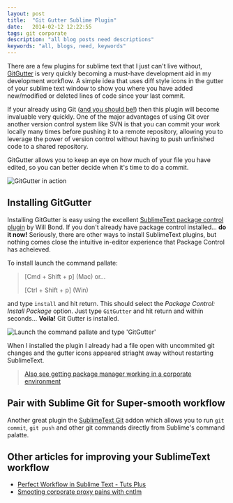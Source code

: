 ```yaml
---
layout: post
title:  "Git Gutter Sublime Plugin"
date:   2014-02-12 12:22:55
tags: git corporate
description: "all blog posts need descriptions"
keywords: "all, blogs, need, keywords"
---
```


There are a few plugins for sublime text that I just can't live without, [GitGutter][gitgutter] is very quickly becoming a must-have development aid in my development workflow.  A simple idea that uses diff style icons in the gutter of your sublime text window to show you where you have added new/modified or deleted lines of code since your last commit.

If your already using Git ([and you should be!](http://insertwhyusegitlink)) then this plugin will become invaluable very quickly.   One of the major advantages of using Git over another version control system like SVN is that you can commit your work locally many times before pushing it to a remote repository, allowing you to leverage the power of version control without having to push unfinished code to a shared repository.

GitGutter allows you to keep an eye on how much of your file you have edited, so you can better decide when it's time to do a commit.

![GitGutter in action](http://imagepath/images/git-gutter-in-action.jpg)

## Installing GitGutter
Installing GitGutter is easy using the excellent [SublimeText package control plugin](https://sublime.wbond.net/installation) by Will Bond.  If you don't already have package control installed... **do it now!** Seriously, there are other ways to install SublimeText plugins, but nothing comes close the intuitive in-editor experience that Package Control has acheieved.

To install launch the command pallate:

> [Cmd + Shift + p] (Mac) or...
>
> [Ctrl + Shift + p] (Win)

and type `install` and hit return.  This should select the _Package Control: Install Package_ option. Just type `GitGutter` and hit return and within seconds... **Voila!** Git Gutter is installed.

![Launch the command pallate and type 'GitGutter'](http://gitgutterimage.jpg)

When I installed the plugin I already had a file open with uncommited git changes and the gutter icons appeared striaght away without restarting SublimeText.

> [Also see getting package manager working in a corporate environment](http://jmoxon.net/other-article-i-need-to-write)

## Pair with Sublime Git for Super-smooth workflow

Another great plugin the [SublimeText Git](https://github.com/kemayo/sublime-text-git/wiki) addon which allows you to run `git commit`, `git push` and other git commands directly from Sublime's command palatte.

## Other articles for improving your SublimeText workflow
* [Perfect Workflow in Sublime Text - Tuts Plus][perfectSublimeWorflow]
* [Smooting corporate proxy pains with cntlm][cntlm]


[gitgutter]: http://wbond.net/packages/gitgutter
[perfectSublimeWorflow]: http://code.tutsplus.com/articles/perfect-workflow-in-sublime-text-free-course--net-27293
[cntlm]: http://setting-up-cntlm-link
